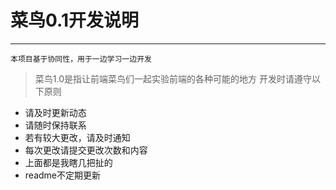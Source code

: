 # 菜鸟0.1开发说明
---
`本项目基于协同性，用于一边学习一边开发`
> 菜鸟1.0是指让前端菜鸟们一起实验前端的各种可能的地方
> 开发时请遵守以下原则
- 请及时更新动态
- 请随时保持联系
- 若有较大更改，请及时通知
- 每次更改请提交更改次数和内容
- 上面都是我瞎几把扯的
- readme不定期更新
